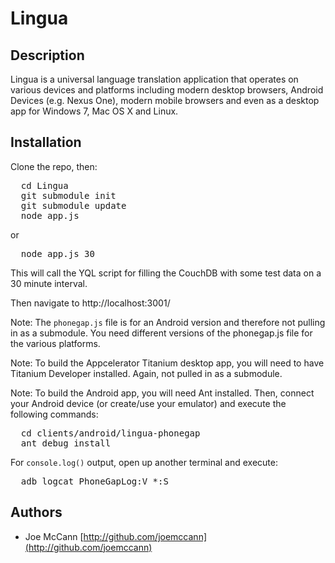 Lingua
====================

Description
---------------------
Lingua is a universal language translation application that operates on various devices and platforms including modern desktop browsers, Android Devices (e.g. Nexus One), modern mobile browsers and even as a desktop app for Windows 7, Mac OS X and Linux.

Installation
---------------------
Clone the repo, then:
<pre>
  cd Lingua
  git submodule init
  git submodule update
  node app.js
</pre>

or

<pre>
  node app.js 30
</pre>

This will call the YQL script for filling the CouchDB with some test data on a 30 minute interval.

Then navigate to http://localhost:3001/

Note:  The <code>phonegap.js</code> file is for an Android version and therefore not pulling in as a submodule. You need different versions of the phonegap.js file for the various platforms.

Note:  To build the Appcelerator Titanium desktop app, you will need to have Titanium Developer installed.  Again, not pulled in as a submodule.

Note:  To build the Android app, you will need Ant installed.  Then, connect your Android device (or create/use your emulator) and execute the following commands:

<pre>
  cd clients/android/lingua-phonegap
  ant debug install
</pre>

For <code>console.log()</code> output, open up another terminal and execute:

<pre>
  adb logcat PhoneGapLog:V *:S 
</pre>
 
Authors
---------------------
- Joe McCann [http://github.com/joemccann](http://github.com/joemccann)
